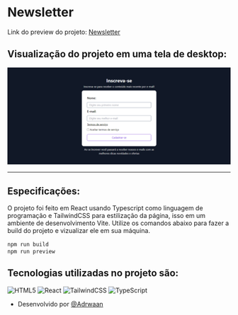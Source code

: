 # Newsletter

Link do preview do projeto: [Newsletter](https://adrwaan.github.io/newsletter/)

## Visualização do projeto em uma tela de desktop:
![Newsletter Mockup](/core/image1.png)

<hr>

## Especificações:
O projeto foi feito em React usando Typescript como linguagem de programação e 
TailwindCSS para estilização da página, isso em um ambiente de desenvolvimento Vite.
Utilize os comandos abaixo para fazer a build do projeto e vizualizar ele em sua máquina.

```
npm run build
npm run preview
```

## Tecnologias utilizadas no projeto são:
![HTML5](https://img.shields.io/badge/html5-%23E34F26.svg?style=for-the-badge&logo=html5&logoColor=white)
![React](https://img.shields.io/badge/react-%2320232a.svg?style=for-the-badge&logo=react&logoColor=%2361DAFB)
![TailwindCSS](https://img.shields.io/badge/tailwindcss-%2338B2AC.svg?style=for-the-badge&logo=tailwind-css&logoColor=white)
![TypeScript](https://img.shields.io/badge/typescript-%23007ACC.svg?style=for-the-badge&logo=typescript&logoColor=white)

* Desenvolvido por [@Adrwaan](https://github.com/Adrwaan)
